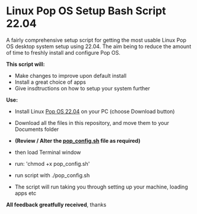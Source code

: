 # Linux Pop OS Setup Bash Script 22.04

A fairly comprehensive setup script for getting the most usable Linux Pop OS desktop system setup using 22.04.  The aim being to reduce the amount of time to freshly install and configure Pop OS.

**This script will:**
- Make changes to improve upon default install
- Install a great choice of apps
- Give insdtructions on how to setup your system further 

**Use:**

- Install Linux [Pop OS 22.04](https://pop.system76.com/) on your PC (choose Download button)
- Download all the files in this repository, and move them to your Documents folder

- **(Review / Alter the [pop_config.sh](https://github.com/Mr-Tea-Baggins/Linux-Pop-OS-Setup-Bash-Script-22.04/blob/main/pop_config.sh) file as required)**
- then load Terminal window
- run: 'chmod +x pop_config.sh'
- run script with ./pop_config.sh
- The script will run taking you through setting up your machine, loading apps etc

**All feedback greatfully received**, thanks

